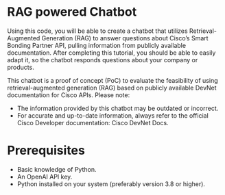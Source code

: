 # RAG powered Chatbot
Using this code, you will be able to create a chatbot that utilizes Retrieval-Augmented Generation (RAG) to answer questions about Cisco’s Smart Bonding Partner API, pulling information from publicly available documentation. After completing this tutorial, you should be able to easily adapt it, so the chatbot responds questions about your company or products.

This chatbot is a proof of concept (PoC) to evaluate the feasibility of using retrieval-augmented generation (RAG) based on publicly available DevNet documentation for Cisco APIs.
Please note:

- The information provided by this chatbot may be outdated or incorrect.
- For accurate and up-to-date information, always refer to the official Cisco Developer documentation: Cisco DevNet Docs.

# Prerequisites
- Basic knowledge of Python.
- An OpenAI API key.
- Python installed on your system (preferably version 3.8 or higher).
